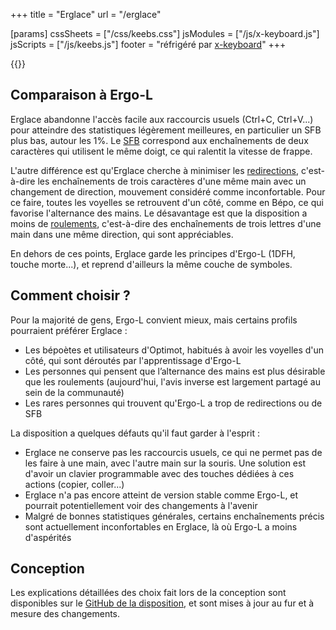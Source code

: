 +++
title = "Erglace"
url = "/erglace"

[params]
cssSheets = ["/css/keebs.css"]
jsModules = ["/js/x-keyboard.js"]
jsScripts = ["/js/keebs.js"]
footer = "réfrigéré par [x-keyboard](https://onedeadkey.github.io/x-keyboard)"
+++

{{<x-keyboard name="Erglace"
              data="erglace" class="odk"
              href="https://github.com/Lysquid/Erglace">}}

## Comparaison à Ergo-L

Erglace abandonne l'accès facile aux raccourcis usuels (Ctrl+C, Ctrl+V...) pour atteindre des statistiques légèrement meilleures, en particulier un SFB plus bas, autour les 1%. Le [SFB][1] correspond aux enchaînements de deux caractères qui utilisent le même doigt, ce qui ralentit la vitesse de frappe.

L'autre différence est qu'Erglace cherche à minimiser les [redirections][1], c'est-à-dire les enchaînements de trois caractères d'une même main avec un changement de direction, mouvement considéré comme inconfortable. Pour ce faire, toutes les voyelles se retrouvent d'un côté, comme en Bépo, ce qui favorise l'alternance des mains. Le désavantage est que la disposition a moins de [roulements][1], c'est-à-dire des enchaînements de trois lettres d'une main dans une même direction, qui sont appréciables.

En dehors de ces points, Erglace garde les principes d'Ergo-L (1DFH, touche morte...), et reprend d'ailleurs la même couche de symboles.

## Comment choisir ?

Pour la majorité de gens, Ergo-L convient mieux, mais certains profils pourraient préférer Erglace :

- Les bépoètes et utilisateurs d'Optimot, habitués à avoir les voyelles d'un côté, qui sont déroutés par l'apprentissage d'Ergo-L
- Les personnes qui pensent que l’alternance des mains est plus désirable que les roulements (aujourd'hui, l'avis inverse est largement partagé au sein de la communauté)
- Les rares personnes qui trouvent qu'Ergo-L a trop de redirections ou de SFB

La disposition a quelques défauts qu'il faut garder à l'esprit :

- Erglace ne conserve pas les raccourcis usuels, ce qui ne permet pas de les faire à une main, avec l'autre main sur la souris. Une solution est d'avoir un clavier programmable avec des touches dédiées à ces actions (copier, coller...)
- Erglace n'a pas encore atteint de version stable comme Ergo-L, et pourrait potentiellement voir des changements à l'avenir
- Malgré de bonnes statistiques générales, certains enchaînements précis sont actuellement inconfortables en Erglace, là où Ergo-L a moins d'aspérités

## Conception

Les explications détaillées des choix fait lors de la conception sont disponibles sur le [GitHub de la disposition][2], et sont mises à jour au fur et à mesure des changements.

[1]: /glossaire
[2]: https://github.com/Lysquid/Erglace/blob/main/NOTES.md
